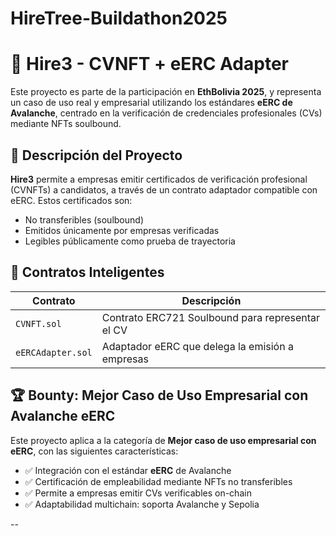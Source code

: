 # HireTree-Buildathon2025
# 📄 Hire3 - CVNFT + eERC Adapter

Este proyecto es parte de la participación en **EthBolivia 2025**, y representa un caso de uso real y empresarial utilizando los estándares **eERC de Avalanche**, centrado en la verificación de credenciales profesionales (CVs) mediante NFTs soulbound.

## 🔗 Descripción del Proyecto

**Hire3** permite a empresas emitir certificados de verificación profesional (CVNFTs) a candidatos, a través de un contrato adaptador compatible con eERC. Estos certificados son:

- No transferibles (soulbound)
- Emitidos únicamente por empresas verificadas
- Legibles públicamente como prueba de trayectoria

## 🧠 Contratos Inteligentes

| Contrato        | Descripción                                       |
|-----------------|---------------------------------------------------|
| `CVNFT.sol`     | Contrato ERC721 Soulbound para representar el CV |
| `eERCAdapter.sol` | Adaptador eERC que delega la emisión a empresas |

## 🏆 Bounty: Mejor Caso de Uso Empresarial con Avalanche eERC

Este proyecto aplica a la categoría de **Mejor caso de uso empresarial con eERC**, con las siguientes características:

- ✅ Integración con el estándar **eERC** de Avalanche
- ✅ Certificación de empleabilidad mediante NFTs no transferibles
- ✅ Permite a empresas emitir CVs verificables on-chain
- ✅ Adaptabilidad multichain: soporta Avalanche y Sepolia

--


